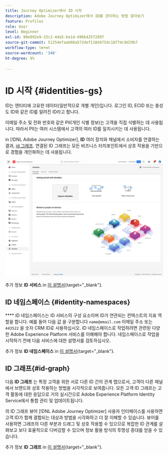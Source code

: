 ```yaml
---
title: Journey Optimizer에서 ID 시작
description: Adobe Journey Optimizer에서 ID를 관리하는 방법 알아보기
feature: Profiles
role: User
level: Beginner
exl-id: 90e892e9-33c2-4da5-be1d-496b42572897
source-git-commit: 51254efaab08a572def118d475dc18f74c9d29b7
workflow-type: tm+mt
source-wordcount: '348'
ht-degree: 9%

---
```


# ID 시작 {#identities-gs}

ID는 엔티티에 고유한 데이터(일반적으로 개별 개인)입니다. 로그인 ID, ECID 또는 충성도 ID와 같은 ID를 알려진 ID라고 합니다.

이메일 주소 및 전화 번호와 같은 PII(개인 식별 정보)는 고객을 직접 식별하는 데 사용됩니다. 따라서 PII는 여러 시스템에서 고객의 여러 ID를 일치시키는 데 사용됩니다.

in [!DNL Adobe Journey Optimizer], **ID** 여러 장치와 채널에서 소비자를 연결하는 결과, [id 그래프](#id-graph). 연결된 ID 그래프는 모든 비즈니스 터치포인트에서 상호 작용을 기반으로 경험을 개인화하는 데 사용됩니다.

![](../assets/identities-home.png)

추가 정보 **ID 서비스** in [이 설명서](https://experienceleague.adobe.com/docs/experience-platform/sources/home.html?lang=ko){target=&quot;_blank&quot;}.

## ID 네임스페이스 {#identity-namespaces}

**** ID 네임스페이스는 ID 서비스의 구성 요소이며 ID가 연관되는 컨텍스트의 지표 역할을 합니다. 예를 들어 다음 값 을 구분합니다 `name@email.com` 이메일 주소 또는 `443522` 을 숫자 CRM ID로 사용하십시오. ID 네임스페이스로 작업하려면 관련된 다양한 Adobe Experience Platform 서비스를 이해해야 합니다. 네임스페이스로 작업을 시작하기 전에 다음 서비스에 대한 설명서를 검토하십시오.

추가 정보 **ID 네임스페이스** in [이 설명서](https://experienceleague.adobe.com/docs/experience-platform/identity/namespaces.html?lang=ko-KR){target=&quot;_blank&quot;}.

## ID 그래프{#id-graph}

다음 **ID 그래프** 는 특정 고객을 위한 서로 다른 ID 간의 관계 맵으로서, 고객이 다른 채널에서 브랜드와 상호 작용하는 방법을 시각적으로 보여줍니다. 모든 고객 ID 그래프는 고객 활동에 대한 응답으로 거의 실시간으로 Adobe Experience Platform Identity Service에서 통합 관리 및 업데이트됩니다.

의 ID 그래프 뷰어 [!DNL Adobe Journey Optimizer] 사용자 인터페이스를 사용하면 고객 ID가 함께 결합되는 대상과 방법을 시각화하고 더 잘 이해할 수 있습니다. 뷰어를 사용하면 그래프의 다른 부분과 드래그 및 상호 작용할 수 있으므로 복잡한 ID 관계를 살펴보고 보다 효율적으로 디버깅할 수 있으며 정보 활용 방식의 투명성 증대를 얻을 수 있습니다.

추가 정보 **ID 그래프** in [이 설명서](https://experienceleague.adobe.com/docs/experience-platform/identity/ui/identity-graph-viewer.html){target=&quot;_blank&quot;}.
